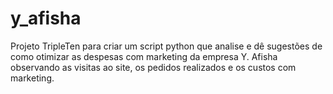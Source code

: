 # y_afisha
Projeto TripleTen para criar um script python que analise e dê sugestões de como otimizar as despesas com marketing da empresa Y. Afisha observando as visitas ao site, os pedidos realizados e os custos com marketing.
